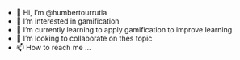 - 👋 Hi, I’m @humbertourrutia
- 👀 I’m interested in gamification
- 🌱 I’m currently learning to apply gamification to improve learning 
- 💞️ I’m looking to collaborate on  thes topic
- 📫 How to reach me ...

<!---
humbertourrutia/humbertourrutia is a ✨ special ✨ repository because its `README.md` (this file) appears on your GitHub profile.
You can click the Preview link to take a look at your changes.
--->
